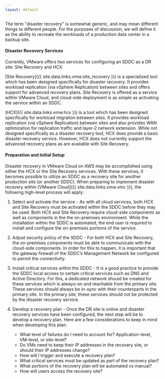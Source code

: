 ```yaml
---
layout: default
---
```



The term "disaster recovery" is somewhat generic, and may mean different things to different people. For the purposes of discussion, we will define it as the ability to recreate the workloads of a production data center in a backup site.


#### Disaster Recovery Services
Currently, VMware offers two services for configuring an SDDC as a DR site: Site Recovery and HCX.

[Site Recovery]({{ site.data.links.vmw.site_recovery }}) is a specialized tool which has been designed specifically for disaster recovery.
 It provides workload replication (via vSphere Replication) between sites and offers support for advanced recovery plans.
 Site Recovery is offered as a service within VMware Cloud, and cloud-side deployment is as simple as activating the service within an SDDC.

[HCX]({{ site.data.links.vmw.hcx }}) is a tool which has been designed specifically for workload migration between sites.
 It provides workload replication (via vSphere Replication) between sites and also provides WAN optimization for replication traffic and layer-2 network extension.
 While not designed specifically as a disaster recovery tool, HCX does provide a basic disaster recovery service.
 However, HCX does not currently support the advanced recovery plans as are available with Site Recovery.



#### Preparation and Initial Setup
Disaster recovery in VMware Cloud on AWS may be accomplished using either the HCX or the Site Recovery services.
 With these services, it becomes possible to utilize an SDDC as a recovery site for another production site (or another SDDC).
 When preparing to implement disaster recovery within [VMware Cloud]({{ site.data.links.vmw.vmc }}), the following high-level process will apply:

1. Select and activate the service - As with all cloud services, both HCX and Site Recovery must be activated within the SDDC before they may be used.
 Both HCX and Site Recovery require cloud-side components as well as components in the the on-premises environment. While the installation within the SDDC is automated, the end user is required to install and configure the on-premises portions of the service.

2. Adjust security policy of the SDDC - For both HCX and Site Recovery, the on-premises components must be able to communicate with the cloud-side components.
 In order for this to happen, it is important that the gateway firewall of the SDDC’s Management Network be configured to permit the connectivity.

3. Install critical services within the SDDC - It is a good practice to provide the SDDC local access to certain critical services such as DNS and Active Directory.
 For this, a dedicated network should be created for these services which is always-on and reachable from the primary site.
 These services should always be in-sync with their counterparts in the primary site. In the primary site, these services should not be protected by the disaster recovery service.

4. Develop a recovery plan - Once the DR site is online and disaster recovery services have been configured, the next step will be to develop a recovery plan.
 Here are a few considerations to keep in mind when developing this plan:
    * What level of failures do I need to account for? Application-level, VM-level, or site-level?
    * Do VMs need to keep their IP addresses in the recovery site, or should their IP addresses change?
    * How will I trigger and execute a recovery plan?
    * What critical services must be updated as part of the recovery plan?
    * What portions of the recovery plan will be automated vs manual?
    * How will users access the recovery site?
